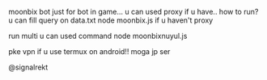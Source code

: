 moonbix bot just for bot in game... 
u can used proxy if u have.. 
how to run? 
u can fill query on data.txt 
node moonbix.js if u haven't proxy


run multi u can used command node moonbixnuyul.js


pke vpn if u use termux on android!! 
moga jp ser

@signalrekt
